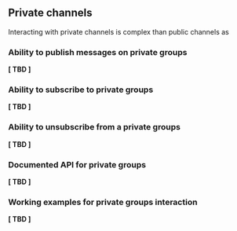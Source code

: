 ## Private channels

Interacting with private channels is complex than public channels as


### Ability to publish messages on private groups
**[ TBD ]**

### Ability to subscribe to private groups
**[ TBD ]**

### Ability to unsubscribe from a private groups
**[ TBD ]**

### Documented API for private groups
**[ TBD ]**

### Working examples for private groups interaction
**[ TBD ]**
